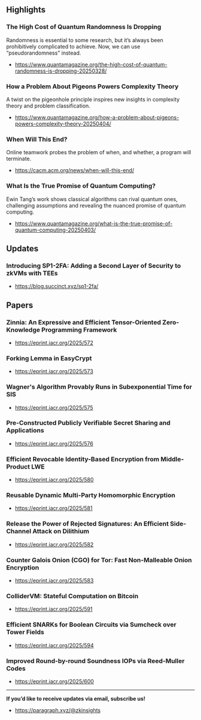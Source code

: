 ## Highlights
### The High Cost of Quantum Randomness Is Dropping
Randomness is essential to some research, but it’s always been prohibitively complicated to achieve. Now, we can use “pseudorandomness” instead.
- <https://www.quantamagazine.org/the-high-cost-of-quantum-randomness-is-dropping-20250328/>
### How a Problem About Pigeons Powers Complexity Theory
A twist on the pigeonhole principle inspires new insights in complexity theory and problem classification.
- <https://www.quantamagazine.org/how-a-problem-about-pigeons-powers-complexity-theory-20250404/>
### When Will This End?
Online teamwork probes the problem of when, and whether, a program will terminate.
- <https://cacm.acm.org/news/when-will-this-end/>
### What Is the True Promise of Quantum Computing?
Ewin Tang’s work shows classical algorithms can rival quantum ones, challenging assumptions and revealing the nuanced promise of quantum computing.
- <https://www.quantamagazine.org/what-is-the-true-promise-of-quantum-computing-20250403/>

## Updates
### Introducing SP1-2FA: Adding a Second Layer of Security to zkVMs with TEEs
- <https://blog.succinct.xyz/sp1-2fa/>

## Papers
### Zinnia: An Expressive and Efficient Tensor-Oriented Zero-Knowledge Programming Framework
- <https://eprint.iacr.org/2025/572>

### Forking Lemma in EasyCrypt
- <https://eprint.iacr.org/2025/573>

### Wagner's Algorithm Provably Runs in Subexponential Time for SIS
- <https://eprint.iacr.org/2025/575>

### Pre-Constructed Publicly Verifiable Secret Sharing and Applications
- <https://eprint.iacr.org/2025/576>

### Efficient Revocable Identity-Based Encryption from Middle-Product LWE
- <https://eprint.iacr.org/2025/580>

### Reusable Dynamic Multi-Party Homomorphic Encryption
- <https://eprint.iacr.org/2025/581>

### Release the Power of Rejected Signatures: An Efficient Side-Channel Attack on Dilithium
- <https://eprint.iacr.org/2025/582>

### Counter Galois Onion (CGO) for Tor: Fast Non-Malleable Onion Encryption
- <https://eprint.iacr.org/2025/583>

### ColliderVM: Stateful Computation on Bitcoin
- <https://eprint.iacr.org/2025/591>

### Efficient SNARKs for Boolean Circuits via Sumcheck over Tower Fields
- <https://eprint.iacr.org/2025/594>

### Improved Round-by-round Soundness IOPs via Reed-Muller Codes
- <https://eprint.iacr.org/2025/600>




---
**If you’d like to receive updates via email, subscribe us!**

- <https://paragraph.xyz/@zkinsights>
